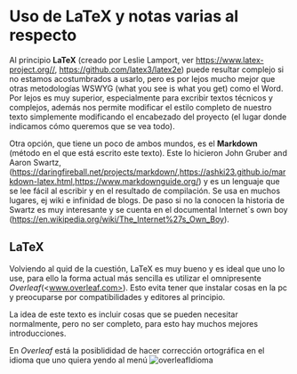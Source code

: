 # Uso de LaTeX y notas varias al respecto


Al principio __LaTeX__ (creado por 	Leslie Lamport, ver <https://www.latex-project.org//>, <https://github.com/latex3/latex2e>) puede resultar complejo si no estamos acostumbrados a usarlo, pero es por lejos mucho mejor que otras metodologías WSWYG (what you see is what you get) como el Word. 
Por lejos es muy superior, especialmente para excribir textos técnicos y complejos, además nos permite modificar el estilo completo de nuestro texto simplemente modificando el encabezado del proyecto (el lugar donde indicamos cómo queremos que se vea todo).

Otra opción, que tiene un poco de ambos mundos, es el __Markdown__ (método en el que está escrito este texto). Este lo hicieron John Gruber and Aaron Swartz, (<https://daringfireball.net/projects/markdown/>,<https://ashki23.github.io/markdown-latex.html>,<https://www.markdownguide.org/>) y es un lenguaje que se lee fácil al escribir y en el resultado de compilación. Se usa en muchos lugares, ej wiki e infinidad de blogs. De paso si no la conocen la historia de Swartz es muy interesante y se cuenta en el documental Internet´s own boy  (<https://en.wikipedia.org/wiki/The_Internet%27s_Own_Boy>).

## LaTeX

Volviendo al quid de la cuestión, LaTeX es muy bueno y es ideal que uno lo use, para ello la forma actual más sencilla es utilizar el omnipresente _Overleaf_(<www.overleaf.com>). Esto evita tener que instalar cosas en la pc y preocuparse por compatibilidades y editores al principio.

La idea de este texto es incluir cosas que se pueden necesitar normalmente, pero no ser completo, para esto hay muchos mejores introducciones.


En _Overleaf_ está la posiblididad de hacer corrección ortográfica en el idioma que uno quiera yendo al menú ![overleafIdioma](/imagenes/overleafIdioma.png "Elegir idioma en overleaf")


